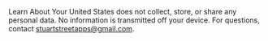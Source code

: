 Learn About Your United States does not collect, store, or share any personal data. No information is transmitted off your device. For questions, contact stuartstreetapps@gmail.com.